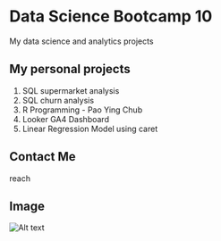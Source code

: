 # Data Science Bootcamp 10
My data science and analytics projects

## My personal projects

1. SQL supermarket analysis
2. SQL churn analysis
3. R Programming - Pao Ying Chub
4. Looker GA4 Dashboard
5. Linear Regression Model using caret

## Contact Me
reach

## Image
![Alt text](https://cdn.shopify.com/s/files/1/0416/8083/0620/files/CN-Friends.jpg)
